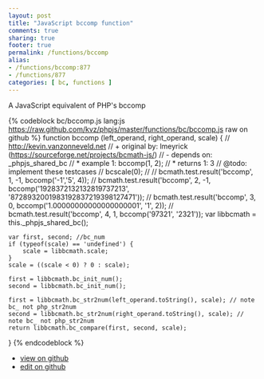 ```yaml
---
layout: post
title: "JavaScript bccomp function"
comments: true
sharing: true
footer: true
permalink: /functions/bccomp
alias:
- /functions/bccomp:877
- /functions/877
categories: [ bc, functions ]
---
```

A JavaScript equivalent of PHP's bccomp
<!-- more -->
{% codeblock bc/bccomp.js lang:js https://raw.github.com/kvz/phpjs/master/functions/bc/bccomp.js raw on github %}
function bccomp (left_operand, right_operand, scale) {
    // http://kevin.vanzonneveld.net
    // +   original by: lmeyrick (https://sourceforge.net/projects/bcmath-js/)
    // -    depends on: _phpjs_shared_bc
    // *     example 1: bccomp(1, 2);
    // *     returns 1: 3
    //  @todo: implement these testcases
    //        bcscale(0);
    //
    //        bcmath.test.result('bccomp', 1, -1, bccomp('-1','5', 4));
    //        bcmath.test.result('bccomp', 2, -1, bccomp('1928372132132819737213', '8728932001983192837219398127471'));
    //        bcmath.test.result('bccomp', 3,  0, bccomp('1.00000000000000000001', '1', 2));
    //        bcmath.test.result('bccomp', 4,  1, bccomp('97321', '2321'));
    var libbcmath = this._phpjs_shared_bc();

    var first, second; //bc_num
    if (typeof(scale) == 'undefined') {
        scale = libbcmath.scale;
    }
    scale = ((scale < 0) ? 0 : scale);

    first = libbcmath.bc_init_num();
    second = libbcmath.bc_init_num();

    first = libbcmath.bc_str2num(left_operand.toString(), scale); // note bc_ not php_str2num
    second = libbcmath.bc_str2num(right_operand.toString(), scale); // note bc_ not php_str2num
    return libbcmath.bc_compare(first, second, scale);
}
{% endcodeblock %}
<ul>
 <li><a href="https://github.com/kvz/phpjs/blob/master/functions/bc/bccomp.js">view on github</a></li>
 <li><a href="https://github.com/kvz/phpjs/edit/master/functions/bc/bccomp.js">edit on github</a></li>
</ul>
